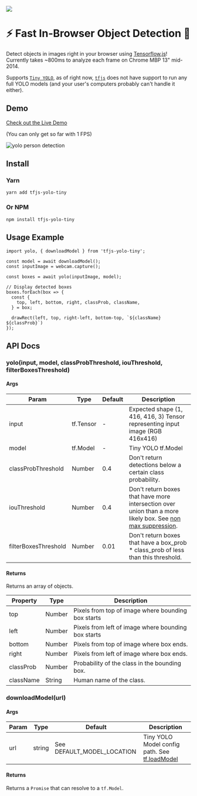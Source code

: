 <a href='https://modeldepot.io/mikeshi/tiny-yolo-in-javascript'> <img src='https://img.shields.io/badge/ModelDepot-Pre--trained_Model-3d9aff.svg'/> </a>

# ⚡️ Fast In-Browser Object Detection 👀

Detect objects in images right in your browser using [Tensorflow.js](https://js.tensorflow.org/)! Currently takes ~800ms
to analyze each frame on Chrome MBP 13" mid-2014.

Supports [`Tiny YOLO`](https://pjreddie.com/darknet/yolo/), as of right now,
 [`tfjs`](https://github.com/tensorflow/tfjs) does not have
support to run any full YOLO models (and your user's computers probably
can't handle it either).

## Demo

[Check out the Live Demo](https://modeldepot.github.io/tfjs-yolo-tiny-demo/)

(You can only get so far with 1 FPS)

![yolo person detection](https://github.com/ModelDepot/tfjs-yolo-tiny/raw/master/assets/demo.gif)

## Install

### Yarn
    yarn add tfjs-yolo-tiny
### Or NPM
    npm install tfjs-yolo-tiny

## Usage Example

    import yolo, { downloadModel } from 'tfjs-yolo-tiny';

    const model = await downloadModel();
    const inputImage = webcam.capture();

    const boxes = await yolo(inputImage, model);

    // Display detected boxes
    boxes.forEach(box => {
      const {
        top, left, bottom, right, classProb, className,
      } = box;

      drawRect(left, top, right-left, bottom-top, `${className} ${classProb}`)
    });

## API Docs

### yolo(input, model, classProbThreshold, iouThreshold, filterBoxesThreshold)

#### Args

Param | Type | Default | Description
-- | -- | -- | --
input | tf.Tensor | - | Expected shape (1, 416, 416, 3) Tensor representing input image (RGB 416x416)
model | tf.Model | - | Tiny YOLO tf.Model
classProbThreshold | Number | 0.4 | Don't return detections below a certain class probability.
iouThreshold | Number | 0.4 | Don't return boxes that have more intersection over union than a more likely box. See [non max suppression](https://www.tensorflow.org/api_docs/python/tf/image/non_max_suppression).
filterBoxesThreshold | Number | 0.01 | Don't return boxes that have a box_prob * class_prob of less than this threshold.

#### Returns

Returns an array of objects.

Property | Type | Description
-- | -- | --
top | Number | Pixels from top of image where bounding box starts
left | Number | Pixels from left of image where bounding box starts
bottom | Number | Pixels from top of image where box ends.
right | Number | Pixels from left of image where box ends.
classProb | Number | Probability of the class in the bounding box.
className | String | Human name of the class.

### downloadModel(url)

#### Args

Param | Type | Default | Description
-- | -- | -- | --
url | string | See DEFAULT_MODEL_LOCATION | Tiny YOLO Model config path. See [tf.loadModel](https://js.tensorflow.org/api/0.8.0/#loadModel)

#### Returns

Returns a `Promise` that can resolve to a `tf.Model`.
